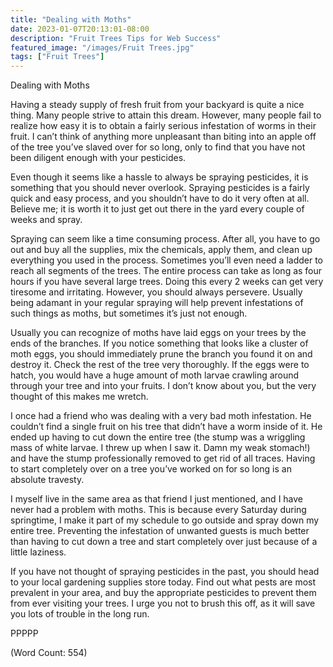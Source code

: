 ```yaml
---
title: "Dealing with Moths"
date: 2023-01-07T20:13:01-08:00
description: "Fruit Trees Tips for Web Success"
featured_image: "/images/Fruit Trees.jpg"
tags: ["Fruit Trees"]
---
```


Dealing with Moths

Having a steady supply of fresh fruit from your backyard is quite a nice thing. Many people strive to attain this dream. However, many people fail to realize how easy it is to obtain a fairly serious infestation of worms in their fruit. I can’t think of anything more unpleasant than biting into an apple off of the tree you’ve slaved over for so long, only to find that you have not been diligent enough with your pesticides.

Even though it seems like a hassle to always be spraying pesticides, it is something that you should never overlook. Spraying pesticides is a fairly quick and easy process, and you shouldn’t have to do it very often at all. Believe me; it is worth it to just get out there in the yard every couple of weeks and spray.

Spraying can seem like a time consuming process. After all, you have to go out and buy all the supplies, mix the chemicals, apply them, and clean up everything you used in the process. Sometimes you’ll even need a ladder to reach all segments of the trees. The entire process can take as long as four hours if you have several large trees. Doing this every 2 weeks can get very tiresome and irritating. However, you should always persevere. Usually being adamant in your regular spraying will help prevent infestations of such things as moths, but sometimes it’s just not enough.

Usually you can recognize of moths have laid eggs on your trees by the ends of the branches. If you notice something that looks like a cluster of moth eggs, you should immediately prune the branch you found it on and destroy it. Check the rest of the tree very thoroughly. If the eggs were to hatch, you would have a huge amount of moth larvae crawling around through your tree and into your fruits. I don’t know about you, but the very thought of this makes me wretch.

I once had a friend who was dealing with a very bad moth infestation. He couldn’t find a single fruit on his tree that didn’t have a worm inside of it. He ended up having to cut down the entire tree (the stump was a wriggling mass of white larvae. I threw up when I saw it. Damn my weak stomach!) and have the stump professionally removed to get rid of all traces. Having to start completely over on a tree you’ve worked on for so long is an absolute travesty.

I myself live in the same area as that friend I just mentioned, and I have never had a problem with moths. This is because every Saturday during springtime, I make it part of my schedule to go outside and spray down my entire tree. Preventing the infestation of unwanted guests is much better than having to cut down a tree and start completely over just because of a little laziness.

If you have not thought of spraying pesticides in the past, you should head to your local gardening supplies store today. Find out what pests are most prevalent in your area, and buy the appropriate pesticides to prevent them from ever visiting your trees. I urge you not to brush this off, as it will save you lots of trouble in the long run.

PPPPP

(Word Count: 554)
